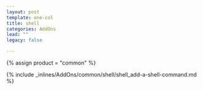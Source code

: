 ```yaml
---
layout: post
template: one-col
title: shell
categories: AddOns
lead: ""
legacy: false

---
```

{% assign product = "common" %}

{% include _inlines/AddOns/common/shell/shell_add-a-shell-command.md %}
